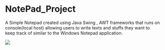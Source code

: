 # NotePad_Project
A Simple Notepad created using Java Swing , AWT frameworks that runs on console(local host) allowing users to write texts and stuffs they want to keep  track of similar to the Windows Notepad application.


<img src="https://user-images.githubusercontent.com/81765508/175802814-4327e0ab-70b6-4c40-a039-97e4625e581c.png">
